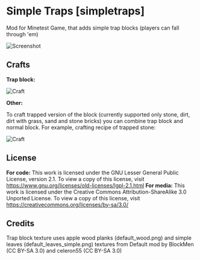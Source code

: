 # Simple Traps [simpletraps]
Mod for Minetest Game, that adds simple trap blocks (players can fall through 'em)

![Screenshot](https://content.minetest.net/uploads/b1ab0b775d.png)

## Crafts
**Trap block:**

![Craft](https://content.minetest.net/uploads/681a25ed5b.png)

**Other:**

To craft trapped version of the block (currently supported only stone, dirt, dirt with grass, sand and stone bricks) you can combine trap block and normal block.
For example, crafting recipe of trapped stone:

![Craft](https://content.minetest.net/uploads/e3a73aa318.png)

## License
**For code:** This work is licensed under the GNU Lesser General Public License, version 2.1. To view a copy of this license, visit https://www.gnu.org/licenses/old-licenses/lgpl-2.1.html
**For media:** This work is licensed under the Creative Commons Attribution-ShareAlike 3.0 Unported License. To view a copy of this license, visit https://creativecommons.org/licenses/by-sa/3.0/

## Credits
Trap block texture uses apple wood planks (default_wood.png) and simple leaves (default_leaves_simple.png) textures from Default mod by BlockMen (CC BY-SA 3.0) and celeron55 (CC BY-SA 3.0)

